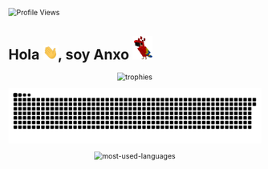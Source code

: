 ![Profile Views](https://komarev.com/ghpvc/?username=AnxoV&color=blueviolet&label=Views)
# Hola <img alt="Wave hand" src="assets/gifs/Hi.gif" width="30">, soy Anxo <img alt="Minecraft parrot dancing" src="assets/gifs/MinecraftParrot.gif" width="40">
<p align="center">
    <img alt="trophies" src="https://github-profile-trophy.vercel.app/?username=AnxoV&title=Commits,PullRequest,Repositories,Issues,Reviews,Stars&theme=onedark&no-frame=true&margin-w=10&margin-h=10&column=3&row=2">
</p>
<p align="center">
    <img alt="github-snake" src="github-contribution-grid-snake.svg">
</p>
<p align="center">
    <img alt="most-used-languages" src="https://github-readme-stats.vercel.app/api/top-langs/?username=AnxoV&layout=compact">
</p>
